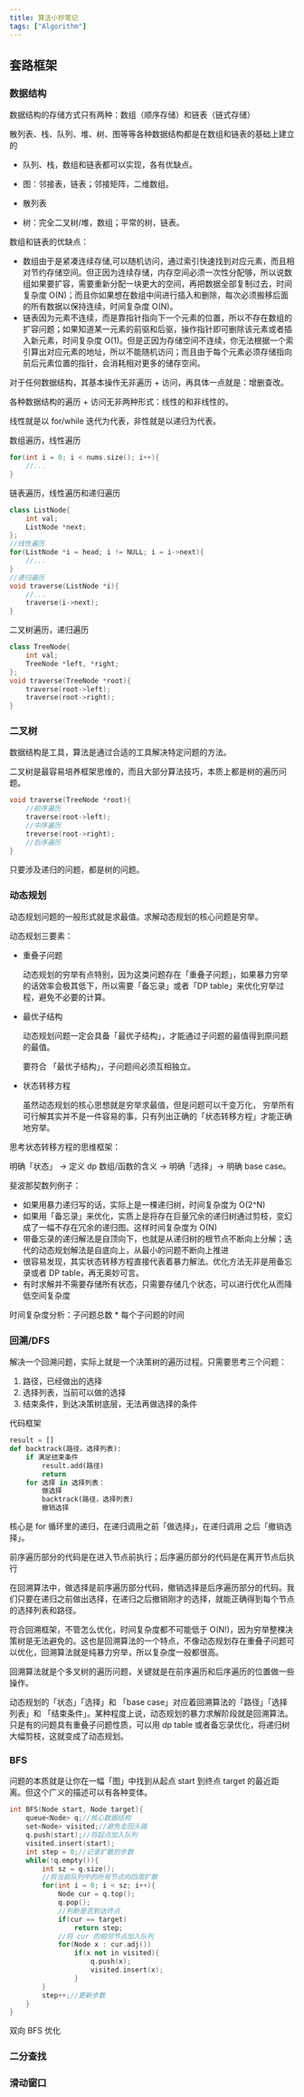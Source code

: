 ```yaml
---
title: 算法小抄笔记
tags: ["Algorithm"]
---
```


## 套路框架

### 数据结构

数据结构的存储⽅式只有两种：数组（顺序存储）和链表（链式存储）

散列表、栈、队列、堆、树、图等等各种数据结构都是在数组和链表的基础上建立的

* 队列、栈，数组和链表都可以实现，各有优缺点。

* 图：邻接表，链表；邻接矩阵，二维数组。

* 散列表

* 树：完全二叉树/堆，数组；平常的树，链表。

数组和链表的优缺点：

* 数组由于是紧凑连续存储,可以随机访问，通过索引快速找到对应元素，而且相对节约存储空间。但正因为连续存储，内存空间必须⼀次性分配够，所以说数组如果要扩容，需要重新分配⼀块更大的空间，再把数据全部复制过去，时间复杂度 O(N)；而且你如果想在数组中间进行插⼊和删除，每次必须搬移后⾯的所有数据以保持连续，时间复杂度 O(N)。
* 链表因为元素不连续，⽽是靠指针指向下⼀个元素的位置，所以不存在数组的扩容问题；如果知道某⼀元素的前驱和后驱，操作指针即可删除该元素或者插⼊新元素，时间复杂度 O(1)。但是正因为存储空间不连续，你无法根据⼀个索引算出对应元素的地址，所以不能随机访问；而且由于每个元素必须存储指向前后元素位置的指针，会消耗相对更多的储存空间。

对于任何数据结构，其基本操作⽆非遍历 + 访问，再具体⼀点就是：增删查改。

各种数据结构的遍历 + 访问无非两种形式：线性的和非线性的。

线性就是以 for/while 迭代为代表，非性就是以递归为代表。

数组遍历，线性遍历

~~~c++
for(int i = 0; i < nums.size(); i++){
    //...
}
~~~

链表遍历，线性遍历和递归遍历

~~~c++
class ListNode{
    int val;
    ListNode *next;
};
//线性遍历
for(ListNode *i = head; i != NULL; i = i->next){
    //...
}
//递归遍历
void traverse(ListNode *i){
    //...
    traverse(i->next);
}
~~~

二叉树遍历，递归遍历

~~~c++
class TreeNode{
    int val;
    TreeNode *left, *right;
};
void traverse(TreeNode *root){
    traverse(root->left);
    traverse(root->right);
}
~~~

### 二叉树

数据结构是⼯具，算法是通过合适的⼯具解决特定问题的方法。

⼆叉树是最容易培养框架思维的，⽽且⼤部分算法技巧，本质上都是树的遍历问题。

~~~c++
void traverse(TreeNode *root){
    //前序遍历
	traverse(root->left);
    //中序遍历
    treverse(root->right);
    //后序遍历
}
~~~

只要涉及递归的问题，都是树的问题。

### 动态规划

动态规划问题的⼀般形式就是求最值。求解动态规划的核⼼问题是穷举。

动态规划三要素：

* 重叠子问题

  动态规划的穷举有点特别，因为这类问题存在「重叠⼦问题」，如果暴力穷举的话效率会极其低下，所以需要「备忘录」或者「DP table」来优化穷举过程，避免不必要的计算。

* 最优子结构

  动态规划问题⼀定会具备「最优⼦结构」，才能通过⼦问题的最值得到原问题的最值。

  要符合 「最优⼦结构」，⼦问题间必须互相独立。

* 状态转移方程

  虽然动态规划的核⼼思想就是穷举求最值，但是问题可以千变万化， 穷举所有可⾏解其实并不是⼀件容易的事，只有列出正确的「状态转移⽅程」才能正确地穷举。

思考状态转移方程的思维框架：

明确「状态」 -> 定义 dp 数组/函数的含义 -> 明确「选择」-> 明确  base case。

斐波那契数列例子：

* 如果用暴力递归写的话，实际上是一棵递归树，时间复杂度为 O(2^N)
* 如果用「备忘录」来优化，实质上是将存在巨量冗余的递归树通过剪枝，变幻成了一幅不存在冗余的递归图。这样时间复杂度为 O(N)
* 带备忘录的递归解法是自顶向下，也就是从递归树的根节点不断向上分解；迭代的动态规划解法是自底向上，从最小的问题不断向上推进
* 很容易发现，其实状态转移⽅程直接代表着暴⼒解法。优化⽅法无非是⽤备忘录或者 DP table，再⽆奥妙可⾔。
* 有时求解并不需要存储所有状态，只需要存储几个状态，可以进行优化从而降低空间复杂度

时间复杂度分析：子问题总数 * 每个子问题的时间

### 回溯/DFS

解决⼀个回溯问题，实际上就是⼀个决策树的遍历过程。只需要思考三个问题：

1. 路径，已经做出的选择
2. 选择列表，当前可以做的选择
3. 结束条件，到达决策树底层，无法再做选择的条件

代码框架

~~~python
result = []
def backtrack(路径，选择列表):
    if 满足结束条件
    	result.add(路径)
        return
   	for 选择 in 选择列表：
    	做选择
        backtrack(路径，选择列表)
        撤销选择
~~~

核⼼是 for 循环⾥的递归，在递归调⽤之前「做选择」，在递归调⽤ 之后「撤销选择」。

前序遍历部分的代码是在进入节点前执行；后序遍历部分的代码是在离开节点后执行

在回溯算法中，做选择是前序遍历部分代码，撤销选择是后序遍历部分的代码。我们只要在递归之前做出选择，在递归之后撤销刚才的选择，就能正确得到每个节点的选择列表和路径。

符合回溯框架，不管怎么优化，时间复杂度都不可能低于 O(N!)，因为穷举整棵决策树是⽆法避免的。这也是回溯算法的一个特点，不像动态规划存在重叠⼦问题可以优化，回溯算法就是纯暴力穷举，所以复杂度⼀般都很⾼。

回溯算法就是个多叉树的遍历问题，关键就是在前序遍历和后序遍历的位置做⼀些操作。

动态规划的「状态」「选择」和 「base case」对应着回溯算法的「路径」「选择列表」和 「结束条件」。某种程度上说，动态规划的暴力求解阶段就是回溯算法。只是有的问题具有重叠⼦问题性质，可以用 dp table 或者备忘录优化，将递归树⼤幅剪枝，这就变成了动态规划。

### BFS

问题的本质就是让你在⼀幅「图」中找到从起点 start 到终点 target 的最近距离。但这个⼴义的描述可以有各种变体。

~~~c++
int BFS(Node start, Node target){
    queue<Node> q;//核心数据结构
    set<Node> visited;//避免走回头路
    q.push(start);//将起点加入队列
    visited.insert(start);
    int step = 0;//记录扩散的步数
    while(!q.empty()){
        int sz = q.size();
        //将当前队列中的所有节点向四周扩散
        for(int i = 0; i < sz; i++){
            Node cur = q.top();
            q.pop();
            //判断是否到达终点
            if(cur == target)
                return step;
            //将 cur 的相邻节点加入队列
            for(Node x : cur.adj())
                if(x not in visited){
                    q.push(x);
                    visited.insert(x);
                }
        }
        step++;//更新步数
    }
}
~~~

双向 BFS 优化



### 二分查找

### 滑动窗口